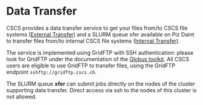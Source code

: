 # Data Transfer

CSCS provides a data transfer service to get your files from/to CSCS file systems ([External Transfer](https://eth-cscs.github.io/storage/data_transfer/external_transfer)) and a SLURM queue xfer available on Piz Daint to transfer files from/to internal CSCS file systems ([Internal Transfer](https://eth-cscs.github.io/storage/data_transfer/internal_transfer)).

The service is implemented using GridFTP with SSH authentication: please look for GridFTP under the documentation of the [Globus toolkit](http://toolkit.globus.org/toolkit/docs). All CSCS users are eligible to use GridFTP to transfer files, using the GridFTP endpoint  `sshftp://gridftp.cscs.ch`.

The SLURM queue __xfer__ can submit jobs directly on the nodes of the cluster supporting data transfer. Direct access via ssh to the nodes of this cluster is not allowed.

